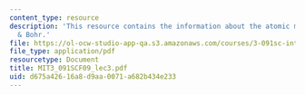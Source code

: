 ```yaml
---
content_type: resource
description: 'This resource contains the information about the atomic models: Rutherford
  & Bohr.'
file: https://ol-ocw-studio-app-qa.s3.amazonaws.com/courses/3-091sc-introduction-to-solid-state-chemistry-fall-2010/d675a42616a8d9aa0071a682b434e233_MIT3_091SCF09_lec3.pdf
file_type: application/pdf
resourcetype: Document
title: MIT3_091SCF09_lec3.pdf
uid: d675a426-16a8-d9aa-0071-a682b434e233
---
```

